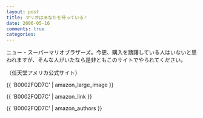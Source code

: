 ```yaml
---
layout: post
title: マリオはあなたを待っている！
date: 2006-05-16
comments: true
categories:
---
```



ニュー・スーパーマリオブラザーズ。今更、購入を躊躇している人はいないと思われますが、そんな人がいたなら是非ともこのサイトでやられてください。

[](http://mario.nintendo.com/)
（任天堂アメリカ公式サイト）

{{ 'B0002FQD7C' | amazon_large_image }}

{{ 'B0002FQD7C' | amazon_link }}

{{ 'B0002FQD7C' | amazon_authors }}
